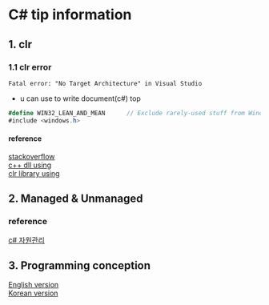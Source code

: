 # C# tip information 

## 1. clr

### 1.1 clr error 

```
Fatal error: "No Target Architecture" in Visual Studio
```
- u can use to write document(c#) top 

```c#
#define WIN32_LEAN_AND_MEAN      // Exclude rarely-used stuff from Windows headers
#include <windows.h>
```

#### reference 
[stackoverflow](https://stackoverflow.com/questions/4845198/fatal-error-no-target-architecture-in-visual-studio)  
[c++ dll using](https://cypsw.tistory.com/entry/C-C-DLL-%EC%9D%84-%EC%82%AC%EC%9A%A9%ED%95%98%EA%B8%B0)  
[clr library using](https://m.blog.naver.com/PostView.naver?isHttpsRedirect=true&blogId=jackylim&logNo=100119927187)  

## 2. Managed & Unmanaged 

### reference 

[c# 자원관리](https://gammabeta.tistory.com/1538)  


## 3. Programming conception 

[English version](https://docs.microsoft.com/en-us/dotnet/csharp/programming-guide/concepts/)  
[Korean version](https://docs.microsoft.com/ko-kr/dotnet/csharp/programming-guide/concepts/)  

